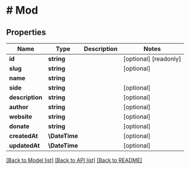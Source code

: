 # # Mod

## Properties

Name | Type | Description | Notes
------------ | ------------- | ------------- | -------------
**id** | **string** |  | [optional] [readonly]
**slug** | **string** |  | [optional]
**name** | **string** |  |
**side** | **string** |  | [optional]
**description** | **string** |  | [optional]
**author** | **string** |  | [optional]
**website** | **string** |  | [optional]
**donate** | **string** |  | [optional]
**createdAt** | **\DateTime** |  | [optional]
**updatedAt** | **\DateTime** |  | [optional]

[[Back to Model list]](../../README.md#models) [[Back to API list]](../../README.md#endpoints) [[Back to README]](../../README.md)
